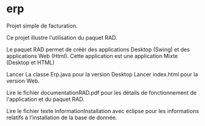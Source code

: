# erp

Projet simple de facturation.

Ce projet illustre l'utilisation du paquet RAD.

Le paquet RAD permet de créér des applications Desktop (Swing) et des applications Web (Html).
Cette application est une application Mixte (Desktop et HTML)

Lancer La classe Erp.java pour la version Desktop
Lancer index.html pour la version Web.

Lire le fichier documentationRAD.pdf pour les détails de fonctionnement de l'application et du paquet RAD.

Lire le fichier texte InformationInstallation avec eclipse pour les informations relatifs à l'installation de la base de donnée.

